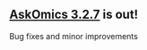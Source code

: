 <!--
.. title: AskOmics 3.2.7
.. slug: askomics-327
.. date: 2020-02-18
.. tags: new release
.. category: 
.. link: 
.. description: 
.. type: text
-->

## [AskOmics 3.2.7](https://github.com/askomics/flaskomics/releases/tag/3.2.7) is out!

Bug fixes and minor improvements
